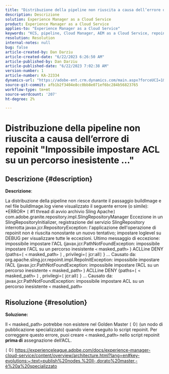 ```yaml
---
title: "Distribuzione della pipeline non riuscita a causa dell’errore di repoinit \"Impossibile impostare ACL su un percorso inesistente.\""
description: Descrizione
solution: Experience Manager as a Cloud Service
product: Experience Manager as a Cloud Service
applies-to: "Experience Manager as a Cloud Service"
keywords: "KCS, pipeline, Cloud Manager, AEM as a Cloud Service, repoinit"
resolution: Resolution
internal-notes: null
bug: false
article-created-by: Dan Darziu
article-created-date: "6/22/2023 6:26:50 AM"
article-published-by: Dan Darziu
article-published-date: "6/22/2023 7:02:38 AM"
version-number: 1
article-number: KA-22334
dynamics-url: "https://adobe-ent.crm.dynamics.com/main.aspx?forceUCI=1&pagetype=entityrecord&etn=knowledgearticle&id=d10e1cc3-c510-ee11-8f6d-6045bd006793"
source-git-commit: afb1b2f3404e8cc0bb8e071ef6bc284b56823765
workflow-type: tm+mt
source-wordcount: '207'
ht-degree: 2%

---
```


# Distribuzione della pipeline non riuscita a causa dell’errore di repoinit &quot;Impossibile impostare ACL su un percorso inesistente ...&quot;

## Descrizione {#description}


<b>Descrizione</b>:

La distribuzione della pipeline non riesce durante il passaggio buildImage e nel file buildImage.log viene visualizzato il seguente errore (o simile): \*ERROR\* `[` #1 thread di avvio archivio Sling Apache`]`  com.adobe.granite.repository.impl.SlingRepositoryManager Eccezione in un SlingRepositoryInitializer, registrazione del servizio SlingRepository interrotta javax.jcr.RepositoryException: l&#39;applicazione dell&#39;operazione di repoinit non è riuscita nonostante un nuovo tentativo; impostare loglevel su DEBUG per visualizzare tutte le eccezioni. Ultimo messaggio di eccezione: impossibile impostare l&#39;ACL (javax.jcr.PathNotFoundException: impossibile impostare l&#39;ACL su un percorso inesistente `<` masked_path`>` ) ACLLine DENY {paths=`[` `<` masked_path`>` `]` , privilegi=`[` jcr:all`]` } ... Causato da: org.apache.sling.jcr.repoinit.impl.RepoInitException: impossibile impostare l’ACL (javax.jcr.PathNotFoundException: impossibile impostare l’ACL su un percorso inesistente `<` masked_path`>` ) ACLLine DENY {paths=`[` `<` masked_path`>` `]` , privilegi=`[` jcr:all`]` } ... Causato da: javax.jcr.PathNotFoundException: impossibile impostare ACL su un percorso inesistente `<` masked_path`>`


## Risoluzione {#resolution}


<b>Soluzione:</b>

Il `<` masked_path`>`  potrebbe non esistere nel Golden Master `[` 0`]`  (un nodo di pubblicazione specializzato) quando viene eseguito lo script repoinit.
Per correggere questo errore, puoi creare `<` masked_path`>`  nello script repoinit <b>prima di</b> assegnazione dell’ACL.

`[` 0`]`  https://experienceleague.adobe.com/docs/experience-manager-cloud-service/content/overview/architecture.html?lang=en#key-evolutions:~:text=publish%20nodes.%20Il-,dorato%20master,-è%20a%20specializzato
